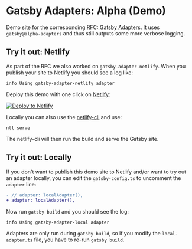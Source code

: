 # Gatsby Adapters: Alpha (Demo)

Demo site for the corresponding [RFC: Gatsby Adapters](#TODO). It uses `gatsby@alpha-adapters` and thus still outputs some more verbose logging.

## Try it out: Netlify

As part of the RFC we also worked on `gatsby-adapter-netlify`. When you publish your site to Netlify you should see a log like:

```shell
info Using gatsby-adapter-netlify adapter
```

Deploy this demo with one click on [Netlify](https://app.netlify.com/signup):

[<img src="https://www.netlify.com/img/deploy/button.svg" alt="Deploy to Netlify" />](https://app.netlify.com/start/deploy?repository=https://github.com/LekoArts/gatsby-adapters-alpha-demo)

Locally you can also use the [netlify-cli](https://github.com/netlify/cli) and use:

```shell
ntl serve
```

The netlify-cli will then run the build and serve the Gatsby site.

## Try it out: Locally

If you don't want to publish this demo site to Netlify and/or want to try out an adapter locally, you can edit the `gatsby-config.ts` to uncomment the `adapter` line:

```diff
- // adapter: localAdapter(),
+ adapter: localAdapter(),
```

Now run `gatsby build` and you should see the log:

```shell
info Using gatsby-adapter-local adapter
```

Adapters are only run during `gatsby build`, so if you modify the `local-adapter.ts` file, you have to re-run `gatsby build`.
